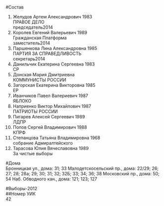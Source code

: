 #Состав  
1. Желудов Артем Александрович 1983  
    ПРАВОЕ ДЕЛО  
    председатель2014  
2. Королев Евгений Валерьевич 1989  
    Гражданская Платформа  
    заместитель2014  
3. Паршенкова Лина Александровна 1985  
    ПАРТИЯ ЗА СПРАВЕДЛИВОСТЬ  
    секретарь2014  
4. Данильчик Екатерина Сергеевна 1983  
    СР  
5. Донская Мария Дмитриевна  
    КОММУНИСТЫ РОССИИ  
6. Загорская Екатерина Викторовна 1985  
    ЕР  
7. Иванчиков Павел Валериевич 1987  
    ЯБЛОКО  
8. Наприенко Виктор Михайлович 1987  
    ПАТРИОТЫ РОССИИ  
9. Пигарев Алексей Сергеевич 1989  
    ЛДПР  
10. Попов Сергей Владимирович 1988  
    КПРФ  
11. Степанцова Татьяна Владимировна 1968  
    собрание Адмиралтейского  
12. Тарасова Юлия Вячеславовна 1989  
    За чистые выборы  

#Дома  
Бронницкая ул., дома: 31; 33 Малодетскосельский пр., дома: 22/29; 26; 27; 28; 28а; 29; 30; 31; 32; 32Б; 33; 34; 36; 38 Московский пр., дома: 50; 54 Наб. Обводного кан., дома: 121; 123; 127  
  
#Выборы-2012  
##Номер УИК  
42  
